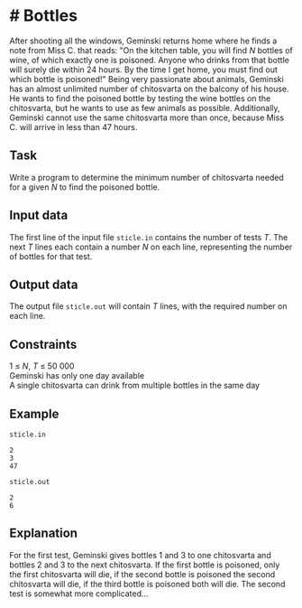 # # Bottles

After shooting all the windows, Geminski returns home where he finds a note from Miss C. that reads: "On the kitchen table, you will find $N$ bottles of wine, of which exactly one is poisoned. Anyone who drinks from that bottle will surely die within 24 hours. By the time I get home, you must find out which bottle is poisoned!" Being very passionate about animals, Geminski has an almost unlimited number of chitosvarta on the balcony of his house. He wants to find the poisoned bottle by testing the wine bottles on the chitosvarta, but he wants to use as few animals as possible. Additionally, Geminski cannot use the same chitosvarta more than once, because Miss C. will arrive in less than 47 hours.

## Task

Write a program to determine the minimum number of chitosvarta needed for a given $N$ to find the poisoned bottle.

## Input data

The first line of the input file `sticle.in` contains the number of tests $T$. The next $T$ lines each contain a number $N$ on each line, representing the number of bottles for that test.

## Output data

The output file `sticle.out` will contain $T$ lines, with the required number on each line.

## Constraints

1 $\leq$ $N$, $T$ $\leq$ $50 \ 000$   
Geminski has only one day available   
A single chitosvarta can drink from multiple bottles in the same day   


## Example
`sticle.in`
```
2
3
47
```

`sticle.out`
```
2
6
```

## Explanation

For the first test, Geminski gives bottles $1$ and $3$ to one chitosvarta and bottles $2$ and $3$ to the next chitosvarta. If the first bottle is poisoned, only the first chitosvarta will die, if the second bottle is poisoned the second chitosvarta will die, if the third bottle is poisoned both will die. The second test is somewhat more complicated$\dots$